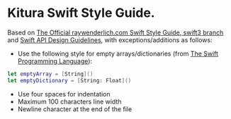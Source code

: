 # Kitura Swift Style Guide.

Based on [The Official raywenderlich.com Swift Style Guide, swift3 branch](https://github.com/raywenderlich/swift-style-guide/tree/swift3)
and [Swift API Design Guidelines](https://swift.org/documentation/api-design-guidelines/),
with exceptions/additions as follows:
* Use the following style for empty arrays/dictionaries (from [The Swift Programming Language](https://developer.apple.com/library/ios/documentation/Swift/Conceptual/Swift_Programming_Language/GuidedTour.html#//apple_ref/doc/uid/TP40014097-CH2-ID1)):
```swift
let emptyArray = [String]()
let emptyDictionary = [String: Float]()
```
* Use four spaces for indentation
* Maximum 100 characters line width
* Newline character at the end of the file

